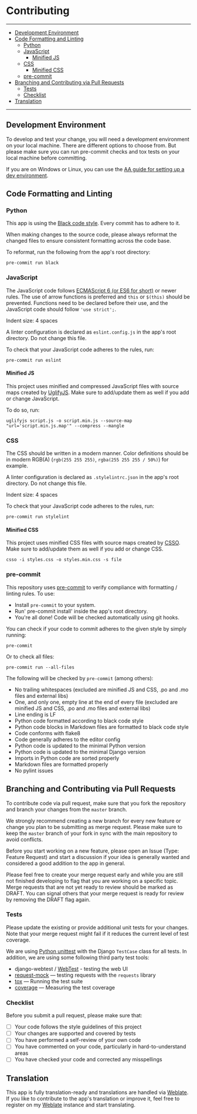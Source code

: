 # Contributing<a name="contributing"></a>

______________________________________________________________________

<!-- mdformat-toc start --slug=github --maxlevel=6 --minlevel=2 -->

- [Development Environment](#development-environment)
- [Code Formatting and Linting](#code-formatting-and-linting)
  - [Python](#python)
  - [JavaScript](#javascript)
    - [Minified JS](#minified-js)
  - [CSS](#css)
    - [Minified CSS](#minified-css)
  - [pre-commit](#pre-commit)
- [Branching and Contributing via Pull Requests](#branching-and-contributing-via-pull-requests)
  - [Tests](#tests)
  - [Checklist](#checklist)
- [Translation](#translation)

<!-- mdformat-toc end -->

______________________________________________________________________

## Development Environment<a name="development-environment"></a>

To develop and test your change, you will need a development environment on your
local machine. There are different options to choose from. But please make sure
you can run pre-commit checks and tox tests on your local machine before
committing.

If you are on Windows or Linux, you can use the [AA guide for setting up a dev
environment][aa dev environment].

## Code Formatting and Linting<a name="code-formatting-and-linting"></a>

### Python<a name="python"></a>

This app is using the [Black code style]. Every commit has to adhere to it.

When making changes to the source code, please always reformat the changed files
to ensure consistent formatting across the code base.

To reformat, run the following from the app's root directory:

```shell
pre-commit run black
```

### JavaScript<a name="javascript"></a>

The JavaScript code follows [ECMAScript 6 (or ES6 for short)][ecmascript 6] or newer
rules. The use of arrow functions is preferred and `this` or `$(this)` should be
prevented. Functions need to be declared before their use, and the JavaScript code
should follow `'use strict';`.

Indent size: 4 spaces

A linter configuration is declared as `eslint.config.js` in the app's root directory.
Do not change this file.

To check that your JavaScript code adheres to the rules, run:

```shell
pre-commit run eslint
```

#### Minified JS<a name="minified-js"></a>

This project uses minified and compressed JavaScript files with source maps created by
[UglifyJS]. Make sure to add/update them as well if you add or change JavaScript.

To do so, run:

```shell
uglifyjs script.js -o script.min.js --source-map "url='script.min.js.map'" --compress --mangle
```

### CSS<a name="css"></a>

The CSS should be written in a modern manner. Color definitions should be in
modern RGB(A) (`rgb(255 255 255)`, `rgba(255 255 255 / 50%)`) for example.

A linter configuration is declared as `.stylelintrc.json` in the app's root
directory. Do not change this file.

Indent size: 4 spaces

To check that your JavaScript code adheres to the rules, run:

```shell
pre-commit run stylelint
```

#### Minified CSS<a name="minified-css"></a>

This project uses minified CSS files with source maps created by [CSSO]. Make sure
to add/update them as well if you add or change CSS.

```shell
csso -i styles.css -o styles.min.css -s file
```

### pre-commit<a name="pre-commit"></a>

This repository uses [pre-commit] to verify compliance with formatting / linting rules.
To use:

- Install `pre-commit` to your system.
- Run' pre-commit install' inside the app's root directory.
- You're all done! Code will be checked automatically using git hooks.

You can check if your code to commit adheres to the given style by simply running:

```shell script
pre-commit
```

Or to check all files:

```shell script
pre-commit run --all-files
```

The following will be checked by `pre-commit` (among others):

- No trailing whitespaces (excluded are minified JS and CSS, .po and .mo files and
  external libs)
- One, and only one, empty line at the end of every file (excluded are minified JS
  and CSS, .po and .mo files and external libs)
- Line ending is LF
- Python code formatted according to black code style
- Python code blocks in Markdown files are formatted to black code style
- Code conforms with flake8
- Code generally adheres to the editor config
- Python code is updated to the minimal Python version
- Python code is updated to the minimal Django version
- Imports in Python code are sorted properly
- Markdown files are formatted properly
- No pylint issues

## Branching and Contributing via Pull Requests<a name="branching-and-contributing-via-pull-requests"></a>

To contribute code via pull request, make sure that you fork the repository and
branch your changes from the `master` branch.

We strongly recommend creating a new branch for every new feature or change you
plan to be submitting as merge request. Please make sure to keep the `master` branch of
your fork in sync with the main repository to avoid conflicts.

Before you start working on a new feature, please open an Issue (Type: Feature
Request) and start a discussion if your idea is generally wanted and considered a
good addition to the app in general.

Please feel free to create your merge request early and while you are still not
finished developing to flag that you are working on a specific topic. Merge requests
that are not yet ready to review should be marked as DRAFT. You can signal others
that your merge request is ready for review by removing the DRAFT flag again.

### Tests<a name="tests"></a>

Please update the existing or provide additional unit tests for your changes.
Note that your merge request might fail if it reduces the current level of test
coverage.

We are using [Python unittest] with the Django `TestCase` class for all tests. In
addition, we are using some following third party test tools:

- django-webtest / [WebTest] - testing the web UI
- [request-mock] — testing requests with the `requests` library
- [tox] — Running the test suite
- [coverage] — Measuring the test coverage

### Checklist<a name="checklist"></a>

Before you submit a pull request, please make sure that:

- [ ] Your code follows the style guidelines of this project
- [ ] Your changes are supported and covered by tests
- [ ] You have performed a self-review of your own code
- [ ] You have commented on your code, particularly in hard-to-understand areas
- [ ] You have checked your code and corrected any misspellings

## Translation<a name="translation"></a>

This app is fully translation-ready and translations are handled via [Weblate]. If
you like to contribute to the app's translation or improve it, feel free to
register on my [Weblate] instance and start translating.

<!-- Links -->

[aa dev environment]: https://allianceauth.readthedocs.io/en/latest/development/dev_setup/aa-dev-setup-wsl-vsc-v2.html "AA Guide for Setting up a Dev Environment"
[black code style]: https://black.readthedocs.io/en/latest/l "Black Code Style"
[coverage]: https://coverage.readthedocs.io/en/latest/ "coverage"
[csso]: https://github.com/css/csso "CSSO (CSS Optimizer)"
[ecmascript 6]: https://www.w3schools.com/js/js_es6.asp "JavaScript ECMAScript 6"
[pre-commit]: https://github.com/pre-commit/pre-commit "pre-commit"
[python unittest]: https://docs.python.org/3/library/unittest.html "Python Unittests"
[request-mock]: https://requests-mock.readthedocs.io/en/latest/ "request-mock"
[tox]: https://tox.wiki/en/latest/ "tox"
[uglifyjs]: https://github.com/mishoo/UglifyJS "UglifyJS"
[weblate]: https://weblate.ppfeufer.de/ "Weblate"
[webtest]: https://docs.pylonsproject.org/projects/webtest/en/latest/ "Webtest"

